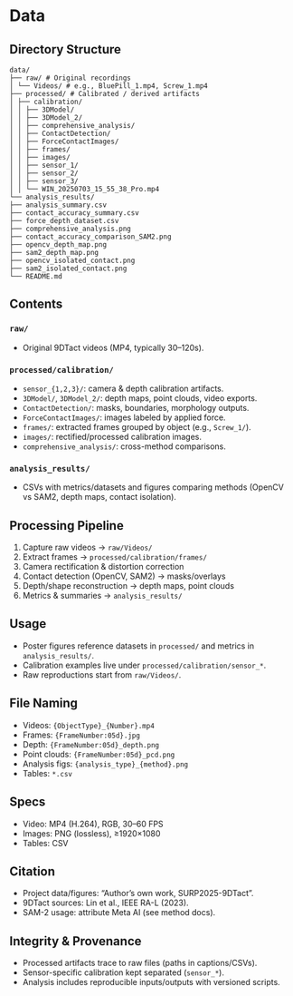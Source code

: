 # Data

## Directory Structure

```
data/
├── raw/ # Original recordings
│ └── Videos/ # e.g., BluePill_1.mp4, Screw_1.mp4
├── processed/ # Calibrated / derived artifacts
│ ├── calibration/
│ │ ├── 3DModel/
│ │ ├── 3DModel_2/
│ │ ├── comprehensive_analysis/
│ │ ├── ContactDetection/
│ │ ├── ForceContactImages/
│ │ ├── frames/
│ │ ├── images/
│ │ ├── sensor_1/
│ │ ├── sensor_2/
│ │ ├── sensor_3/
│ │ └── WIN_20250703_15_55_38_Pro.mp4
└── analysis_results/
├── analysis_summary.csv
├── contact_accuracy_summary.csv
├── force_depth_dataset.csv
├── comprehensive_analysis.png
├── contact_accuracy_comparison_SAM2.png
├── opencv_depth_map.png
├── sam2_depth_map.png
├── opencv_isolated_contact.png
├── sam2_isolated_contact.png
└── README.md
```

## Contents

### `raw/`
- Original 9DTact videos (MP4, typically 30–120s).

### `processed/calibration/`
- `sensor_{1,2,3}/`: camera & depth calibration artifacts.
- `3DModel/`, `3DModel_2/`: depth maps, point clouds, video exports.
- `ContactDetection/`: masks, boundaries, morphology outputs.
- `ForceContactImages/`: images labeled by applied force.
- `frames/`: extracted frames grouped by object (e.g., `Screw_1/`).
- `images/`: rectified/processed calibration images.
- `comprehensive_analysis/`: cross-method comparisons.

### `analysis_results/`
- CSVs with metrics/datasets and figures comparing methods (OpenCV vs SAM2, depth maps, contact isolation).

## Processing Pipeline
1. Capture raw videos → `raw/Videos/`
2. Extract frames → `processed/calibration/frames/`
3. Camera rectification & distortion correction
4. Contact detection (OpenCV, SAM2) → masks/overlays
5. Depth/shape reconstruction → depth maps, point clouds
6. Metrics & summaries → `analysis_results/`

## Usage
- Poster figures reference datasets in `processed/` and metrics in `analysis_results/`.
- Calibration examples live under `processed/calibration/sensor_*`.
- Raw reproductions start from `raw/Videos/`.

## File Naming
- Videos: `{ObjectType}_{Number}.mp4`
- Frames: `{FrameNumber:05d}.jpg`
- Depth: `{FrameNumber:05d}_depth.png`
- Point clouds: `{FrameNumber:05d}_pcd.png`
- Analysis figs: `{analysis_type}_{method}.png`
- Tables: `*.csv`

## Specs
- Video: MP4 (H.264), RGB, 30–60 FPS
- Images: PNG (lossless), ≥1920×1080
- Tables: CSV

## Citation
- Project data/figures: “Author’s own work, SURP2025-9DTact”.
- 9DTact sources: Lin et al., IEEE RA-L (2023).
- SAM-2 usage: attribute Meta AI (see method docs).

## Integrity & Provenance
- Processed artifacts trace to raw files (paths in captions/CSVs).
- Sensor-specific calibration kept separated (`sensor_*`).
- Analysis includes reproducible inputs/outputs with versioned scripts.
